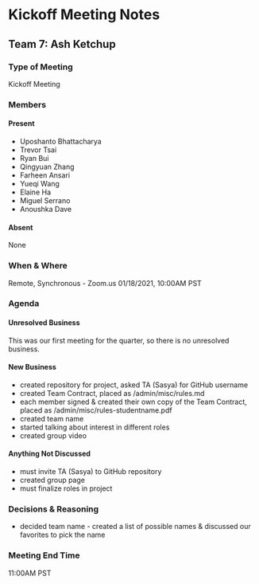 # Kickoff Meeting Notes

## Team 7: Ash Ketchup

### Type of Meeting
Kickoff Meeting

### Members

#### Present
- Uposhanto Bhattacharya 
- Trevor Tsai 
- Ryan Bui 
- Qingyuan Zhang
- Farheen Ansari 
- Yueqi Wang
- Elaine Ha
- Miguel Serrano
- Anoushka Dave 

#### Absent 
None

### When & Where 
Remote, Synchronous - Zoom.us
01/18/2021, 10:00AM PST

### Agenda

#### Unresolved Business
This was our first meeting for the quarter, so there is no unresolved business.

#### New Business
- created repository for project, asked TA (Sasya) for GitHub username
- created Team Contract, placed as /admin/misc/rules.md
- each member signed & created their own copy of the Team Contract, placed as /admin/misc/rules-studentname.pdf
- created team name
- started talking about interest in different roles
- created group video

#### Anything Not Discussed
- must invite TA (Sasya) to GitHub repository
- created group page
- must finalize roles in project

### Decisions & Reasoning
- decided team name - created a list of possible names & discussed our favorites to pick the name

### Meeting End Time
11:00AM PST
